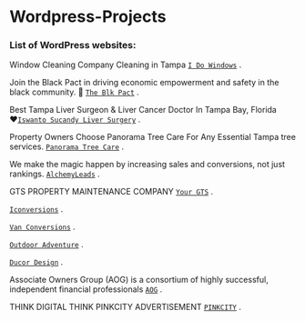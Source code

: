 # Wordpress-Projects
### List of WordPress websites:

Window Cleaning Company Cleaning in Tampa [`I Do Windows`](https://idowindowsfl.com/) .

Join the Black Pact in driving economic empowerment and safety in the black community. :shirt: [`The Blk Pact`](https://www.theblkpact.org/) .

Best Tampa Liver Surgeon & Liver Cancer Doctor In Tampa Bay, Florida :hearts:[`Iswanto Sucandy Liver Surgery`](https://iswantosucandyliversurgery.com/) .
 
Property Owners Choose Panorama Tree Care For Any Essential Tampa tree services. [`Panorama Tree Care`](https://panorama.websitetestsilo.com/) .

We make the magic happen by increasing sales and conversions, not just rankings. [`AlchemyLeads`](https://alchemyleads.com/) .

GTS PROPERTY MAINTENANCE COMPANY [`Your GTS`](https://yourgts.com/) .

[`Iconversions`](https://iconversions.io/) .

[`Van Conversions`](https://www.soobieparts.com/vanconversions/) .

[`Outdoor Adventure`](http://soobieparts.com/outdoor-adventure/) .

[`Ducor Design`](https://ducordesign.com/) .

Associate Owners Group (AOG) is a consortium of highly successful, independent financial professionals [`AOG`](https://prptests.com/aog/) .

THINK DIGITAL THINK PINKCITY ADVERTISEMENT [`PINKCITY`](https://prptests.com/pinkcity.com/) .
